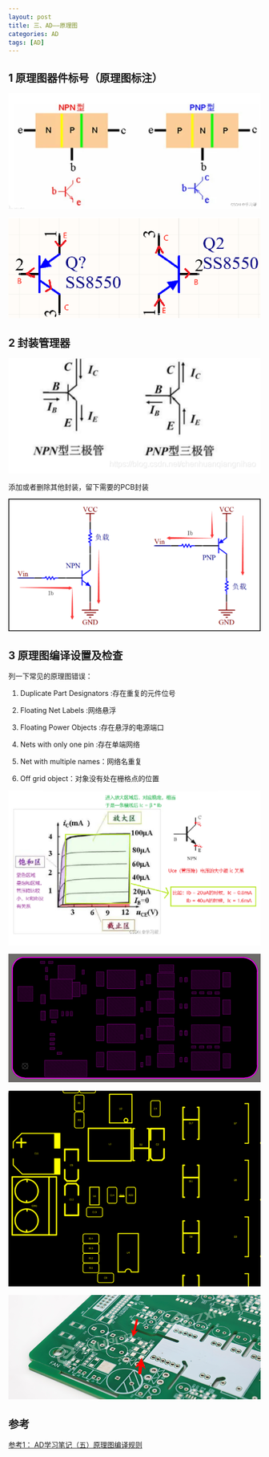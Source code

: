 ```yaml
---
layout: post
title: 三、AD——原理图
categories: AD
tags: [AD]
---
```


## 1 原理图器件标号（原理图标注）

![alt text](image.png)

![alt text](image-1.png)

## 2 封装管理器

![alt text](image-2.png)

添加或者删除其他封装，留下需要的PCB封装

![alt text](image-3.png)

## 3 原理图编译设置及检查

列一下常见的原理图错误：

1. Duplicate Part Designators :存在重复的元件位号

2. Floating Net Labels :网络悬浮

3. Floating Power Objects :存在悬浮的电源端口

4. Nets with only one pin :存在单端网络

5. Net with multiple names：网络名重复

6. Off grid object：对象没有处在栅格点的位置

![alt text](image-4.png)

![alt text](image-5.png)

![alt text](image-6.png)

![alt text](image-7.png)

## 参考

[参考1： AD学习笔记（五）原理图编译规则](http://www.360doc.com/content/24/0516/10/30278962_1123450117.shtml)